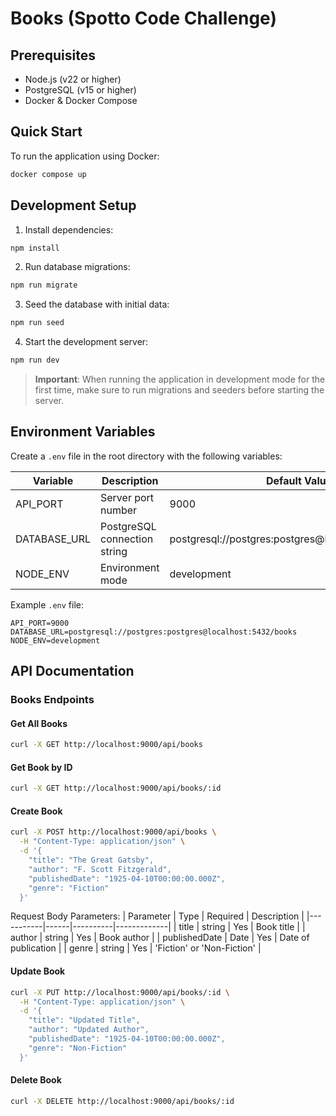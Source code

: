# Books (Spotto Code Challenge)

## Prerequisites

- Node.js (v22 or higher)
- PostgreSQL (v15 or higher)
- Docker & Docker Compose

## Quick Start

To run the application using Docker:

```bash
docker compose up
```

## Development Setup

1. Install dependencies:
```bash
npm install
```

2. Run database migrations:
```bash
npm run migrate
```

3. Seed the database with initial data:
```bash
npm run seed
```

4. Start the development server:
```bash
npm run dev
```

> **Important**: When running the application in development mode for the first time, make sure to run migrations and seeders before starting the server.

## Environment Variables

Create a `.env` file in the root directory with the following variables:

| Variable | Description | Default Value |
|----------|-------------|---------------|
| API_PORT | Server port number | 9000 |
| DATABASE_URL | PostgreSQL connection string | postgresql://postgres:postgres@localhost:5432/books |
| NODE_ENV | Environment mode | development |

Example `.env` file:
```env
API_PORT=9000
DATABASE_URL=postgresql://postgres:postgres@localhost:5432/books
NODE_ENV=development
```

## API Documentation

### Books Endpoints

#### Get All Books
```bash
curl -X GET http://localhost:9000/api/books
```

#### Get Book by ID
```bash
curl -X GET http://localhost:9000/api/books/:id
```

#### Create Book
```bash
curl -X POST http://localhost:9000/api/books \
  -H "Content-Type: application/json" \
  -d '{
    "title": "The Great Gatsby",
    "author": "F. Scott Fitzgerald",
    "publishedDate": "1925-04-10T00:00:00.000Z",
    "genre": "Fiction"
  }'
```

Request Body Parameters:
| Parameter | Type | Required | Description |
|-----------|------|----------|-------------|
| title | string | Yes | Book title |
| author | string | Yes | Book author |
| publishedDate | Date | Yes | Date of publication |
| genre | string | Yes | 'Fiction' or 'Non-Fiction' |

#### Update Book
```bash
curl -X PUT http://localhost:9000/api/books/:id \
  -H "Content-Type: application/json" \
  -d '{
    "title": "Updated Title",
    "author": "Updated Author",
    "publishedDate": "1925-04-10T00:00:00.000Z",
    "genre": "Non-Fiction"
  }'
```

#### Delete Book
```bash
curl -X DELETE http://localhost:9000/api/books/:id
```
